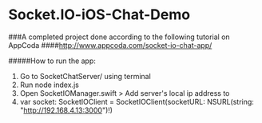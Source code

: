# Socket.IO-iOS-Chat-Demo

###A completed project done according to the following tutorial on AppCoda
####http://www.appcoda.com/socket-io-chat-app/

#####How to run the app:
1. Go to SocketChatServer/ using terminal
2. Run node index.js
3. Open SocketIOManager.swift > Add server's local ip address to 
4. var socket: SocketIOClient = SocketIOClient(socketURL: NSURL(string: "http://192.168.4.13:3000")!)
